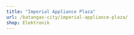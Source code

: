 ```yaml
---
title: "Imperial Appliance Plaza"
url: /batangas-city/imperial-appliance-plaza/
shop: Elektronik
---
```

